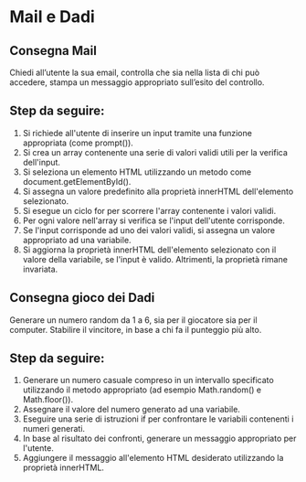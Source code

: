 Mail e Dadi
===

## Consegna Mail 

Chiedi all’utente la sua email,
controlla che sia nella lista di chi può accedere,
stampa un messaggio appropriato sull’esito del controllo.
## Step da seguire: 
1. Si richiede all'utente di inserire un input tramite una funzione appropriata (come prompt()).
2. Si crea un array contenente una serie di valori validi utili per la verifica dell'input.
3. Si seleziona un elemento HTML utilizzando un metodo come document.getElementById().
4. Si assegna un valore predefinito alla proprietà innerHTML dell'elemento selezionato.
5. Si esegue un ciclo for per scorrere l'array contenente i valori validi.
6. Per ogni valore nell'array si verifica se l'input dell'utente corrisponde.
7. Se l'input corrisponde ad uno dei valori validi, si assegna un valore appropriato ad una variabile.
8. Si aggiorna la proprietà innerHTML dell'elemento selezionato con il valore della variabile, se l'input è valido. Altrimenti, la proprietà rimane invariata.


## Consegna gioco dei Dadi

Generare un numero random da 1 a 6, sia per il giocatore sia per il computer.
Stabilire il vincitore, in base a chi fa il punteggio più alto.
## Step da seguire: 
1. Generare un numero casuale compreso in un intervallo specificato utilizzando il metodo appropriato (ad esempio Math.random() e Math.floor()).
2. Assegnare il valore del numero generato ad una variabile.
3. Eseguire una serie di istruzioni if per confrontare le variabili contenenti i numeri generati.
4. In base al risultato dei confronti, generare un messaggio appropriato per l'utente.
5. Aggiungere il messaggio all'elemento HTML desiderato utilizzando la proprietà innerHTML.
